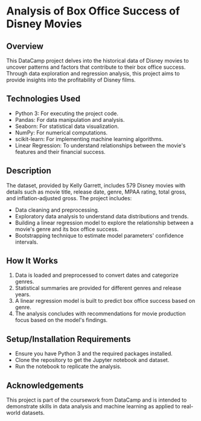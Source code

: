 # Analysis of Box Office Success of Disney Movies

## Overview
This DataCamp project delves into the historical data of Disney movies to uncover patterns and factors that contribute to their box office success. Through data exploration and regression analysis, this project aims to provide insights into the profitability of Disney films.

## Technologies Used
- Python 3: For executing the project code.
- Pandas: For data manipulation and analysis.
- Seaborn: For statistical data visualization.
- NumPy: For numerical computations.
- scikit-learn: For implementing machine learning algorithms.
- Linear Regression: To understand relationships between the movie's features and their financial success.

## Description
The dataset, provided by Kelly Garrett, includes 579 Disney movies with details such as movie title, release date, genre, MPAA rating, total gross, and inflation-adjusted gross. The project includes:

- Data cleaning and preprocessing.
- Exploratory data analysis to understand data distributions and trends.
- Building a linear regression model to explore the relationship between a movie's genre and its box office success.
- Bootstrapping technique to estimate model parameters' confidence intervals.

## How It Works
1. Data is loaded and preprocessed to convert dates and categorize genres.
2. Statistical summaries are provided for different genres and release years.
3. A linear regression model is built to predict box office success based on genre.
4. The analysis concludes with recommendations for movie production focus based on the model's findings.

## Setup/Installation Requirements
* Ensure you have Python 3 and the required packages installed.
* Clone the repository to get the Jupyter notebook and dataset.
* Run the notebook to replicate the analysis.

## Acknowledgements
This project is part of the coursework from DataCamp and is intended to demonstrate skills in data analysis and machine learning as applied to real-world datasets.


